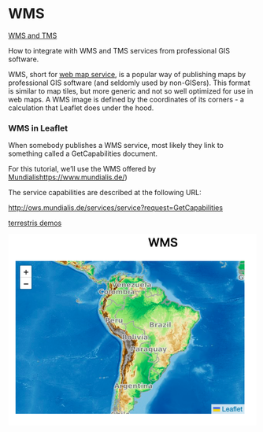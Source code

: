 WMS
===============


[WMS and TMS](https://leafletjs.com/examples/wms/wms.html)

How to integrate with WMS and TMS services from professional GIS software.

WMS, short for 
[web map service](https://en.wikipedia.org/wiki/Web_Map_Service), 
is a popular way of publishing maps by professional GIS software (and seldomly used by non-GISers). 
This format is similar to map tiles, but more generic and not so well optimized for use in web maps. A WMS image is defined by the coordinates of its corners - a calculation that Leaflet does under the hood.

### WMS in Leaflet

When somebody publishes a WMS service, most likely they link to something called a GetCapabilities document. 

For this tutorial, we’ll use the WMS offered by [Mundialis]()https://www.mundialis.de/)

The service capabilities are described at the following URL:

http://ows.mundialis.de/services/service?request=GetCapabilities

[terrestris demos](https://www.terrestris.de/de/demos/)

![wms](https://github.com/ohwada/World_Countries/blob/main/leaflet/tutorials/wms/screenshots/wms.png)
